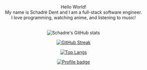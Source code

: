 <div id="header" align="center">
Hello World!<br>
My name is Schadrè Dent and I am a full-stack software engineer.<br>
I love programming, watching anime, and listening to music!<br>
 
 <br>

![Schadre's GitHub stats](https://github-readme-stats.vercel.app/api?username=Schadre&show_icons=true&theme=tokyonight)

[![GitHub Streak](https://streak-stats.demolab.com/?user=Schadre&theme=tokyonight)](https://git.io/streak-stats)

[![Top Langs](https://github-readme-stats.vercel.app/api/top-langs/?username=Schadre&layout=compact&theme=tokyonight)](https://github.com/Schadre/github-readme-stats)
 
 [![Profile badge](https://www.codewars.com/users/Schadre/badges/large)](https://www.codewars.com/users/Schadre)
  
</div>

